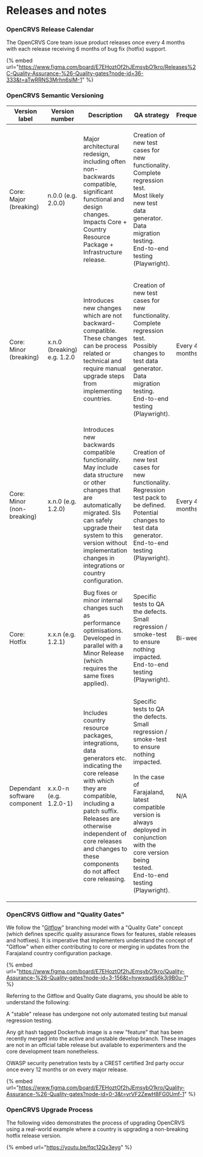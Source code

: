 # Releases and notes

### **OpenCRVS Release Calendar**

The OpenCRVS Core team issue product releases once every 4 months with each release receiving 6 months of bug fix (hotfix) support.

{% embed url="https://www.figma.com/board/E7EHoztOf2hJEmsybO1kro/Releases%2C-Quality-Assurance-%26-Quality-gates?node-id=36-333&t=aTwRRNS3Mrhn6slM-1" %}

### **OpenCRVS Semantic Versioning**

| Version label                | Version number              | Description                                                                                                                                                                                                                                                                    | QA strategy                                                                                                                                                                                                                                                                 | Frequency      | Supported for                |
| ---------------------------- | --------------------------- | ------------------------------------------------------------------------------------------------------------------------------------------------------------------------------------------------------------------------------------------------------------------------------ | --------------------------------------------------------------------------------------------------------------------------------------------------------------------------------------------------------------------------------------------------------------------------- | -------------- | ---------------------------- |
| Core: Major (breaking)       | n.0.0 (e.g. 2.0.0)          | <p>Major architectural redesign, including often non-backwards compatible, significant functional and design changes.<br>Impacts Core + Country Resource Package + Infrastructure release.</p>                                                                                 | <p>Creation of new test cases for new functionality.<br>Complete regression test.<br>Most likely new test data generator.<br>Data migration testing.<br>End-to-end testing (Playwright).</p>                                                                                |                |                              |
| Core: Minor (breaking)       | x.n.0 (breaking) e.g. 1.2.0 | Introduces new changes which are not backward-compatible. These changes can be process related or technical and require manual upgrade steps from implementing countries.                                                                                                      | <p>Creation of new test cases for new functionality.<br>Complete regression test.<br>Possibly changes to test data generator.<br>Data migration testing.<br>End-to-end testing (Playwright).</p>                                                                            | Every 4 months | Duration of 2 minor versions |
| Core: Minor (non-breaking)   | x.n.0 (e.g. 1.2.0)          | Introduces new backwards compatible functionality. May include data structure or other changes that are automatically migrated. SIs can safely upgrade their system to this version without implementation changes in integrations or country configuration.                   | <p>Creation of new test cases for new functionality.<br>Regression test pack to be defined.<br>Potential changes to test data generator.<br>End-to-end testing (Playwright).</p>                                                                                            | Every 4 months | Duration of 2 minor versions |
| Core: Hotfix                 | x.x.n (e.g. 1.2.1)          | Bug fixes or minor internal changes such as performance optimisations. Developed in parallel with a Minor Release (which requires the same fixes applied).                                                                                                                     | <p>Specific tests to QA the defects.<br>Small regression / smoke-test to ensure nothing impacted.<br>End-to-end testing (Playwright).</p>                                                                                                                                   | Bi-weekly      | N/A                          |
| Dependant software component | x.x.0-n (e.g. 1.2.0-1)      | Includes country resource packages, integrations, data generators etc. indicating the core release with which they are compatible, including a patch suffix. Releases are otherwise independent of core releases and changes to these components do not affect core releasing. | <p>Specific tests to QA the defects.<br>Small regression / smoke-test to ensure nothing impacted.<br><br>In the case of Farajaland, latest compatible version is always deployed in conjunction with the core version being tested.<br>End-to-end testing (Playwright).</p> | N/A            | N/A                          |

### **OpenCRVS Gitflow and "Quality Gates"**

We follow the "[Gitflow](https://www.atlassian.com/git/tutorials/comparing-workflows/gitflow-workflow)" branching model with a "Quality Gate" concept (which defines specific quality assurance flows for features, stable releases and hotfixes). It is imperative that implementers understand the concept of "Gitflow" when either contributing to core or merging in updates from the Farajaland country configuration package.

{% embed url="https://www.figma.com/board/E7EHoztOf2hJEmsybO1kro/Quality-Assurance-%26-Quality-gates?node-id=3-156&t=hywxqudS6k3j9B0u-1" %}

Referring to the Gitflow and Quality Gate diagrams, you should be able to understand the following:

A "stable" release has undergone not only automated testing but manual regression testing.

Any git hash tagged Dockerhub image is a new "feature" that has been recently merged into the active and unstable develop branch. These images are not in an official table release but available to experimenters and the core development team nonetheless.

OWASP security penetration tests by a CREST certified 3rd party occur once every 12 months or on every major release.

{% embed url="https://www.figma.com/board/E7EHoztOf2hJEmsybO1kro/Quality-Assurance-%26-Quality-gates?node-id=0-3&t=yrVF2ZewH8FG0Umf-1" %}

### **OpenCRVS Upgrade Process**

The following video demonstrates the process of upgrading OpenCRVS using a real-world example where a country is upgrading a non-breaking hotfix release version.

{% embed url="https://youtu.be/fqc12Qx3eyg" %}

